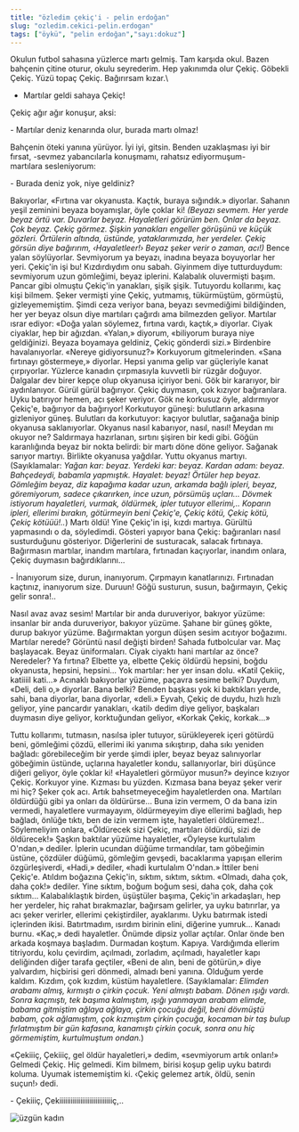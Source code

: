 ```yaml
---
title: "özledim çekiç'i - pelin erdoğan"
slug: "ozledim.cekici-pelin.erdogan"
tags: ["öykü", "pelin erdoğan","sayı:dokuz"]
---
```


Okulun futbol sahasına yüzlerce martı gelmiş. Tam karşıda okul. Bazen
bahçenin çitine oturur, okulu seyrederim. Hep yakınımda olur Çekiç.
Göbekli Çekiç. Yüzü topaç Çekiç. Bağırırsam kızar.\
- Martılar geldi sahaya Çekiç!

Çekiç ağır ağır konuşur, aksi:

\- Martılar deniz kenarında olur, burada martı olmaz!

Bahçenin öteki yanına yürüyor. İyi iyi, gitsin. Benden uzaklaşması iyi
bir fırsat, -sevmez yabancılarla konuşmamı, rahatsız ediyormuşum-
martılara sesleniyorum:

\- Burada deniz yok, niye geldiniz?

Bakıyorlar, «Fırtına var okyanusta. Kaçtık, buraya sığındık.» diyorlar.
Sahanın yeşil zeminini beyaza boyamışlar, öyle çoklar ki! *(Beyazı
sevmem. Her yerde beyaz örtü var. Duvarlar beyaz. Hayaletleri görürüm
ben. Onlar da beyaz. Çok beyaz. Çekiç görmez. Şişkin yanakları engeller
görüşünü ve küçük gözleri. Örtülerin altında, üstünde, yataklarımızda,
her yerdeler. Çekiç görsün diye bağırırım, ‹Hayaletleer!› Beyaz şeker
verir o zaman, acı!)* Bence yalan söylüyorlar. Sevmiyorum ya beyazı,
inadına beyaza boyuyorlar her yeri. Çekiç'in işi bu! Kızdırdıydım onu
sabah. Giyinmem diye tutturduydum: sevmiyorum uzun gömleğimi, beyaz
iplerini. Kalabalık oluvermişti başım. Pancar gibi olmuştu Çekiç'in
yanakları, şişik şişik. Tutuyordu kollarımı, kaç kişi bilmem. Şeker
vermişti yine Çekiç, yutmamış, tükürmüştüm, görmüştü, gizleyememiştim.
Şimdi ceza veriyor bana, beyazı sevmediğimi bildiğinden, her yer beyaz
olsun diye martıları çağırdı ama bilmezden geliyor. Martılar ısrar
ediyor: «Doğa yalan söylemez, fırtına vardı, kaçtık,» diyorlar. Ciyak
ciyaklar, hep bir ağızdan. «Yalan,» diyorum, «biliyorum buraya niye
geldiğinizi. Beyaza boyamaya geldiniz, Çekiç gönderdi sizi.» Birdenbire
havalanıyorlar. «Nereye gidiyorsunuz?» Korkuyorum gitmelerinden. «Sana
fırtınayı göstermeye,» diyorlar. Hepsi yanıma gelip var güçleriyle kanat
çırpıyorlar. Yüzlerce kanadın çırpmasıyla kuvvetli bir rüzgâr doğuyor.
Dalgalar dev birer kepçe olup okyanusa içiriyor beni. Gök bir kararıyor,
bir aydınlanıyor. Gürül gürül bağırıyor. Çekiç duymasın, çok kızıyor
bağıranlara. Uyku batırıyor hemen, acı şeker veriyor. Gök ne korkusuz
öyle, aldırmıyor Çekiç'e, bağırıyor da bağırıyor! Korkutuyor güneşi:
bulutların arkasına gizleniyor güneş. Bulutları da korkutuyor: kaçıyor
bulutlar, sağanağa binip okyanusa saklanıyorlar. Okyanus nasıl
kabarıyor, nasıl, nasıl! Meydan mı okuyor ne? Saldırmaya hazırlanan,
sırtını şişiren bir kedi gibi. Göğün karanlığında beyaz bir nokta
belirdi: bir martı döne döne geliyor. Sağanak sarıyor martıyı. Birlikte
okyanusa yağdılar. Yuttu okyanus martıyı. (Sayıklamalar: *Yağan kar:
beyaz. Yerdeki kar: beyaz. Kardan adam: beyaz. Bahçedeydi, babamla
yapmıştık. Hayalet: beyaz! Örtüler hep beyaz. Gömleğim beyaz, diz
kapağıma kadar uzun, arkamda bağlı ipleri, beyaz, göremiyorum, sadece
çıkarırken, ince uzun, pörsümüş uçları... Dövmek istiyorum hayaletleri,
vurmak, öldürmek, ipler tutuyor ellerimi,.. Koparın ipleri, ellerimi
bırakın, götürmeyin beni Çekiç'e, Çekiç kötü, Çekiç kötü, Çekiç
kötüüü!..*) Martı öldü! Yine Çekiç'in işi, kızdı martıya. Gürültü
yapmasındı o da, söyledimdi. Gösteri yapıyor bana Çekiç: bağıranları
nasıl susturduğunu gösteriyor. Diğerlerini de susturacak, salacak
fırtınaya. Bağırmasın martılar, inandım martılara, fırtınadan
kaçıyorlar, inandım onlara, Çekiç duymasın bağırdıklarını...

\- İnanıyorum size, durun, inanıyorum. Çırpmayın kanatlarınızı.
Fırtınadan kaçtınız, inanıyorum size. Duruun! Göğü susturun, susun,
bağırmayın, Çekiç gelir sonra!..

Nasıl avaz avaz sesim! Martılar bir anda duruveriyor, bakıyor yüzüme:
insanlar bir anda duruveriyor, bakıyor yüzüme. Şahane bir güneş gökte,
durup bakıyor yüzüme. Bağırmaktan yorgun düşen sesim acıtıyor boğazımı.
Martılar nerede? Görüntü nasıl değişti birden! Sahada futbolcular var.
Maç başlayacak. Beyaz üniformaları. Ciyak ciyaktı hani martılar az önce?
Neredeler? Ya fırtına? Elbette ya, elbette Çekiç öldürdü hepsini, boğdu
okyanusta, hepsini, hepsini... Yok martılar: her yer insan dolu. «Katil
Çekiiç, katiiiil kati...» Acınaklı bakıyorlar yüzüme, paçavra sesime
belki? Duydum, «Deli, deli o,» diyorlar. Bana belki? Benden başkası yok
ki baktıkları yerde, sahi, bana diyorlar, bana diyorlar, «deli.» Eyvah,
Çekiç de duydu, hızlı hızlı geliyor, yine pancardır yanakları, ‹katil›
dedim diye geliyor, başkaları duymasın diye geliyor, korktuğundan
geliyor, «Korkak Çekiç, korkak...»

Tuttu kollarımı, tutmasın, nasılsa ipler tutuyor, sürükleyerek içeri
götürdü beni, gömleğimi çözdü, ellerimi iki yanıma sıkıştırıp, daha sıkı
yeniden bağladı: görebileceğim bir yerde şimdi ipler, beyaz beyaz
salınıyorlar göbeğimin üstünde, uçlarına hayaletler kondu,
sallanıyorlar, biri düşünce diğeri geliyor, öyle çoklar ki! «Hayaletleri
görmüyor musun?» deyince kızıyor Çekiç. Korkuyor yine. Kızması bu
yüzden. Kızmasa bana beyaz şeker verir mi hiç? Şeker çok acı. Artık
bahsetmeyeceğim hayaletlerden ona. Martıları öldürdüğü gibi ya onları da
öldürürse... Buna izin vermem, O da bana izin vermedi, hayaletlere
vurmayayım, öldürmeyeyim diye ellerimi bağladı, hep bağladı, önlüğe
tıktı, ben de izin vermem işte, hayaletleri öldüremez!.. Söylemeliyim
onlara, «Öldürecek sizi Çekiç, martıları öldürdü, sizi de öldürecek!»
Şaşkın baktılar yüzüme hayaletler, «Öyleyse kurtulalım O'ndan,» dediler.
İplerin ucundan düğüme tırmandılar, tam göbeğimin üstüne, çözdüler
düğümü, gömleğim gevşedi, bacaklarıma yapışan ellerim özgürleşiverdi,
«Hadi,» dediler, «hadi kurtulalım O'ndan.» İttiler beni Çekiç'e. Atıldım
boğazına Çekiç'in, sıktım, sıktım, sıktım. «Olmadı, daha çok, daha çok!»
dediler. Yine sıktım, boğum boğum sesi, daha çok, daha çok sıktım...
Kalabalıklaştık birden, üşüştüler başıma, Çekiç'in arkadaşları, hep her
yerdeler, hiç rahat bırakmazlar, bağırsam gelirler, ya uyku batırırlar,
ya acı şeker verirler, ellerimi çekiştirdiler, ayaklarımı. Uyku batırmak
istedi içlerinden ikisi. Batırtmadım, ısırdım birinin elini, diğerine
yumruk... Kanadı burnu. «Kaç,» dedi hayaletler. Önümde dipsiz yollar
açtılar. Onlar önde ben arkada koşmaya başladım. Durmadan koştum.
Kapıya. Vardığımda ellerim titriyordu, kolu çevirdim, açılmadı,
zorladım, açılmadı, hayaletler kapı deliğinden diğer tarafa geçtiler,
«Beni de alın, beni de götürün,» diye yalvardım, hiçbirisi geri dönmedi,
almadı beni yanına. Olduğum yerde kaldım. Kızdım, çok kızdım, küstüm
hayaletlere. (Sayıklamalar: *Elimden arabamı almış, kırmıştı o çirkin
çocuk. Yeni almıştı babam. Dönen ışığı vardı. Sonra kaçmıştı, tek başıma
kalmıştım, ışığı yanmayan arabam elimde, babama gitmiştim ağlaya ağlaya,
çirkin çocuğu değil, beni dövmüştü babam, çok ağlamıştım, çok kızmıştım
çirkin çocuğa, kocaman bir taş bulup fırlatmıştım bir gün kafasına,
kanamıştı çirkin çocuk, sonra onu hiç görmemiştim, kurtulmuştum ondan.*)

«Çekiiiç, Çekiiiç, gel öldür hayaletleri,» dedim, «sevmiyorum artık
onları!» Gelmedi Çekiç. Hiç gelmedi. Kim bilmem, birisi koşup gelip uyku
batırdı koluma. Uyumak istememiştim ki. ‹Çekiç gelemez artık, öldü,
senin suçun!› dedi.

\- Çekiiiç, Çekiiiiiiiiiiiiiiiiiiiiiiiiiiiiç,..

![üzgün kadın](/img/99.19.jpg)


